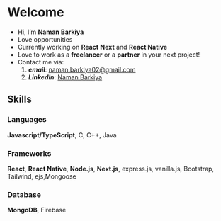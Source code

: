 # Welcome
- Hi, I’m **Naman Barkiya**
- Love opportunities  
- Currently working on **React** **Next** and **React Native**
- Love to work as a **freelancer** or a **partner** in your next project!
- Contact me via:
  1. ***email***: naman.barkiya02@gmail.com
  2. ***LinkedIn***: [Naman Barkiya](https://www.linkedin.com/in/naman-barkiya-015323200/)
  
## Skills

### Languages
**Javascript/TypeScript**, C, C++, Java

### Frameworks
**React**, **React Native**, **Node.js**, **Next.js**, express.js, vanilla.js, Bootstrap, Tailwind, ejs,Mongoose 

### Database
**MongoDB**, Firebase

<!---
naman9199/naman9199 is a ✨ special ✨ repository because its `README.md` (this file) appears on your GitHub profile.
You can click the Preview link to take a look at your changes.
--->
